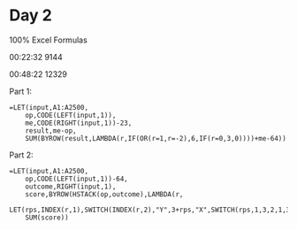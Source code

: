 # Day 2
100% Excel Formulas

00:22:32  9144

00:48:22  12329

Part 1:

    =LET(input,A1:A2500,
        op,CODE(LEFT(input,1)),
        me,CODE(RIGHT(input,1))-23,
        result,me-op,
        SUM(BYROW(result,LAMBDA(r,IF(OR(r=1,r=-2),6,IF(r=0,3,0))))+me-64))
        
Part 2:

    =LET(input,A1:A2500,
        op,CODE(LEFT(input,1))-64,
        outcome,RIGHT(input,1),
        score,BYROW(HSTACK(op,outcome),LAMBDA(r,
            LET(rps,INDEX(r,1),SWITCH(INDEX(r,2),"Y",3+rps,"X",SWITCH(rps,1,3,2,1,3,2),"Z",6+MOD(rps,3)+1)))),
        SUM(score))
